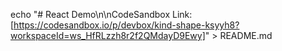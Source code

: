 
echo "# React Demo\n\nCodeSandbox Link: [https://codesandbox.io/p/devbox/kind-shape-ksyyh8?workspaceId=ws_HfRLzzh8r2f2QMdayD9Ewy]" > README.md